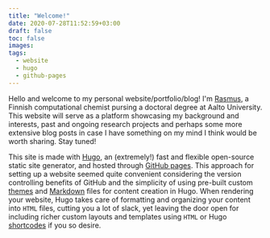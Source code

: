 ```yaml
---
title: "Welcome!"
date: 2020-07-28T11:52:59+03:00
draft: false
toc: false
images:
tags: 
  - website
  - hugo
  - github-pages
---
```


Hello and welcome to my personal website/portfolio/blog! I'm [Rasmus](/about), a Finnish computational chemist pursing a doctoral degree at Aalto University. This website will serve as a platform showcasing my background and interests, past and ongoing research projects and perhaps some more extensive blog posts in case I have something on my mind I think would be worth sharing. Stay tuned!

This site is made with [Hugo](https://gohugo.io/), an (extremely!) fast and flexible open-source static site generator, and hosted through [GitHub pages](https://pages.github.com/). This approach for setting up a website seemed quite convenient considering the version controlling benefits of GitHub and the simplicity of using pre-built custom [themes](https://themes.gohugo.io/) and [Markdown](https://en.wikipedia.org/wiki/Markdown) files for content creation in Hugo. When rendering your website, Hugo takes care of formatting and organizing your content into `HTML` files, cutting you a lot of slack, yet leaving the door open for including richer custom layouts and templates using `HTML` or Hugo [shortcodes](https://gohugo.io/content-management/shortcodes/) if you so desire.